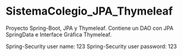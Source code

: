 # SistemaColegio_JPA_Thymeleaf
Proyecto Spring-Boot, JPA y Thymeleaf. Contiene un DAO con JPA SpringData e Interface Gráfica Thymeleaf.

Spring-Security user name: 123
Spring-Security user password: 123
